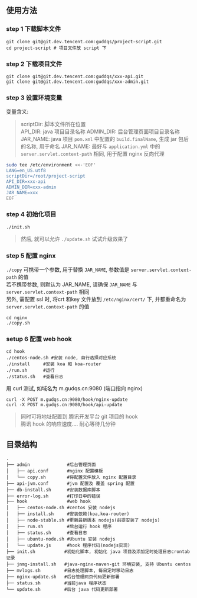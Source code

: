 ## 使用方法

### step 1 下载脚本文件
```
git clone git@git.dev.tencent.com:guddqs/project-script.git
cd project-script # 项目文件放 script 下
```

### step 2 下载项目文件
```
git clone git@git.dev.tencent.com:guddqs/xxx-api.git
git clone git@git.dev.tencent.com:guddqs/xxx-admin.git
```

### step 3 设置环境变量
变量含义:  
> scriptDir: 脚本文件所在位置  
API_DIR: java 项目目录名称
ADMIN_DIR: 后台管理页面项目目录名称
JAR_NAME: java 项目 `pom.xml` 中配置的 `build.finalName`, 生成 jar 包后的名称, 用于命名
JAR_NAME: 最好与 `application.yml` 中的 `server.servlet.context-path` 相同, 用于配置 nginx 反向代理

```bash
sudo tee /etc/environment <<-'EOF'
LANG=en_US.utf8
scriptDir=/root/project-script
API_DIR=xxx-api
ADMIN_DIR=xxx-admin
JAR_NAME=xxx
EOF
```

### step 4 初始化项目
```
./init.sh
```
> 然后, 就可以允许 `./update.sh` 试试升级效果了

### step 5 配置 nginx
`./copy` 可携带一个参数, 用于替换 `JAR_NAME`, 参数值是 `server.servlet.context-path` 的值   
若不携带参数, 则默认为 JAR_NAME, 请确保 `JAR_NAME` 与  `server.servlet.context-path` 相同  
另外, 需配置 ssl 时, 将crt 和key 文件放到  `/etc/nginx/cert/` 下, 并都重命名为 `server.servlet.context-path` 的值
```
cd nginx
./copy.sh
``` 

### setup 6 配置 web hook
```
cd hook
./centos-node.sh #安装 node, 自行选择对应系统
./install     #安装 koa 和 koa-router
./run.sh      #运行
./status.sh   #查看日志
``` 

用 curl 测试, 如域名为 m.gudqs.cn:9080 (端口指向 nginx)
```
curl -X POST m.gudqs.cn:9080/hook/nginx-update
curl -X POST m.gudqs.cn:9080/hook/api-update
```

> 同时可将地址配置到 腾讯开发平台 git 项目的 hook   
腾讯 hook 的响应速度.... 耐心等待几分钟


## 目录结构
```
.
├── admin              #后台管理页面
│   ├── api.conf       #nginx 配置模板
│   └── copy.sh        #将配置文件放入 nginx 配置目录
├── api-jvm.conf       #jvm 配置及 覆盖 spring 配置
├── db-install.sh      #安装数据库脚本
├── error-log.sh       #打印日中的错误
├── hook               #web hook
│   ├── centos-node.sh #centos 安装 nodejs
│   ├── install.sh     #安装依赖(koa,koa-router)
│   ├── node-stable.sh #更新最新版本 nodejs(前提安装了 nodejs)
│   ├── run.sh         #后台运行 hook 程序
│   ├── status.sh      #查看日志
│   ├── ubuntu-node.sh #Ubuntu 安装 nodejs
│   └── update.js      #hook 程序代码(nodejs实现)
├── init.sh           #初始化脚本, 初始化 java 项目及添加定时处理日志crontab记录
├── jnmg-install.sh   #java-nginx-maven-git 环境安装, 支持 Ubuntu centos
├── mvlogs.sh         #日志处理脚本, 每日定时移动日志
├── nginx-update.sh   #后台管理网页代码更新部署
├── status.sh         #当前java 程序状态
└── update.sh         #后台 java 代码更新部署

```















